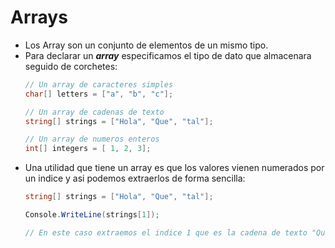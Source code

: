 # Arrays

- Los Array son un conjunto de elementos de un mismo tipo.
- Para declarar un ***array*** especificamos el tipo de dato que almacenara seguido de corchetes:
    ```c#
    // Un array de caracteres simples
    char[] letters = ["a", "b", "c"];

    // Un array de cadenas de texto
    string[] strings = ["Hola", "Que", "tal"];

    // Un array de numeros enteros
    int[] integers = [ 1, 2, 3];
    ```
- Una utilidad que tiene un array es que los valores vienen numerados por un indice y asi podemos extraerlos de forma sencilla:
    ```c#
    string[] strings = ["Hola", "Que", "tal"];

    Console.WriteLine(strings[1]);

    // En este caso extraemos el indice 1 que es la cadena de texto "Que".
    ``` 